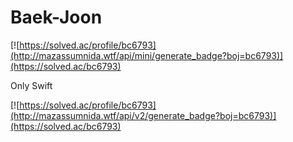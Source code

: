 # Baek-Joon


[![https://solved.ac/profile/bc6793](http://mazassumnida.wtf/api/mini/generate_badge?boj=bc6793)](https://solved.ac/bc6793)

Only Swift

[![https://solved.ac/profile/bc6793](http://mazassumnida.wtf/api/v2/generate_badge?boj=bc6793)](https://solved.ac/bc6793)
